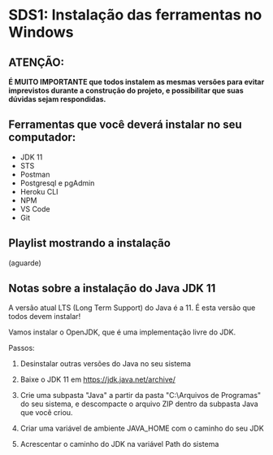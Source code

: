 # SDS1: Instalação das ferramentas no Windows

## ATENÇÃO:

**É MUITO IMPORTANTE que todos instalem as mesmas versões para evitar imprevistos durante a construção do projeto, e possibilitar que suas dúvidas sejam respondidas.**

## Ferramentas que você deverá instalar no seu computador:

- JDK 11
- STS
- Postman
- Postgresql e pgAdmin
- Heroku CLI
- NPM
- VS Code
- Git

## Playlist mostrando a instalação

(aguarde)

## Notas sobre a instalação do Java JDK 11

A versão atual LTS (Long Term Support) do Java é a 11. É esta versão que todos devem instalar!

Vamos instalar o OpenJDK, que é uma implementação livre do JDK.

Passos:

1) Desinstalar outras versões do Java no seu sistema

2) Baixe o JDK 11 em https://jdk.java.net/archive/

3) Crie uma subpasta "Java" a partir da pasta "C:\Arquivos de Programas" do seu sistema, e descompacte o arquivo ZIP dentro da subpasta Java que você criou.

4) Criar uma variável de ambiente JAVA_HOME com o caminho do seu JDK

5) Acrescentar o caminho do JDK na variável Path do sistema
